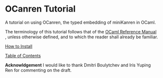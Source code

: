 # OCanren Tutorial

A tutorial on using OCanren, the typed embedding of miniKanren in OCaml.

The terminology of this tutorial follows that of the
[OCaml Reference Manual](https://ocaml.org/releases/4.11/htmlman/language.html)
, unless otherwise defined, and to which the reader shall already be familiar.

[How to Install](Installation)

[Table of Contents](Main)

**Acknowldgement** I would like to thank Dmitri Boulytchev and Iris Yuping Ren
for commenting on the draft. 